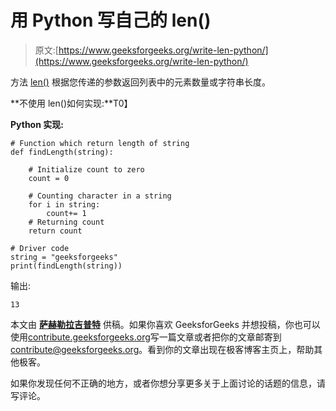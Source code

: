# 用 Python 写自己的 len()

> 原文:[https://www.geeksforgeeks.org/write-len-python/](https://www.geeksforgeeks.org/write-len-python/)

方法 [len()](https://en.wikipedia.org/wiki/Len_(programming)) 根据您传递的参数返回列表中的元素数量或字符串长度。

**不使用 len()如何实现:**T0】

**Python 实现:**

```
# Function which return length of string
def findLength(string):

    # Initialize count to zero
    count = 0

    # Counting character in a string
    for i in string:
        count+= 1
    # Returning count
    return count

# Driver code
string = "geeksforgeeks"
print(findLength(string))
```

输出:

```
13

```

本文由 **[萨赫勒拉吉普特](https://www.linkedin.com/in/sahil-rajput-3ba2b3134/)** 供稿。如果你喜欢 GeeksforGeeks 并想投稿，你也可以使用[contribute.geeksforgeeks.org](http://www.contribute.geeksforgeeks.org)写一篇文章或者把你的文章邮寄到 contribute@geeksforgeeks.org。看到你的文章出现在极客博客主页上，帮助其他极客。

如果你发现任何不正确的地方，或者你想分享更多关于上面讨论的话题的信息，请写评论。